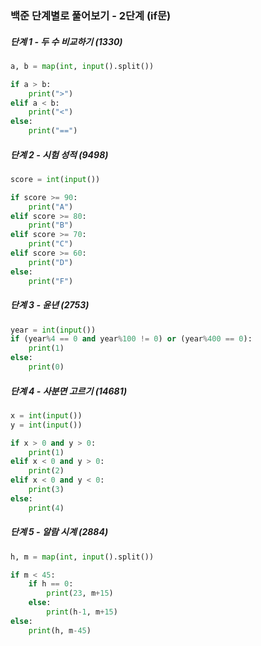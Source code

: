 ### 백준 단계별로 풀어보기 - 2단계 (if문)

##### 단계 1 - 두 수 비교하기 (1330)

```python
a, b = map(int, input().split())

if a > b:
    print(">")
elif a < b:
    print("<")
else:
    print("==")
```

##### 단계 2 - 시험 성적 (9498)

```python
score = int(input())

if score >= 90:
    print("A")
elif score >= 80:
    print("B")
elif score >= 70:
    print("C")
elif score >= 60:
    print("D")
else:
    print("F")
```

##### 단계 3 - 윤년 (2753)

```python
year = int(input())
if (year%4 == 0 and year%100 != 0) or (year%400 == 0):
    print(1)
else:
    print(0)
```

##### 단계 4 - 사분면 고르기 (14681)

```python
x = int(input())
y = int(input())

if x > 0 and y > 0:
    print(1)
elif x < 0 and y > 0:
    print(2)
elif x < 0 and y < 0:
    print(3)
else:
    print(4)
```

##### 단계 5 - 알람 시계 (2884)

```python
h, m = map(int, input().split())

if m < 45:
    if h == 0:
        print(23, m+15)
    else:
        print(h-1, m+15)
else:
    print(h, m-45)
```

